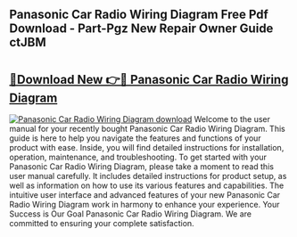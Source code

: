 ## Panasonic Car Radio Wiring Diagram Free Pdf Download - Part-Pgz New Repair Owner Guide ctJBM

# <h2><a href="http://dfm60l0.blite.top/?on=Panasonic+Car+Radio+Wiring+Diagram">🔗Download New 👉🔴 Panasonic Car Radio Wiring Diagram</a></h2>

[![Panasonic Car Radio Wiring Diagram download](https://i.imgur.com/lujVjoI.png)](http://dfm60l0.blite.top/?on=Panasonic+Car+Radio+Wiring+Diagram)
Welcome to the user manual for your recently bought Panasonic Car Radio Wiring Diagram. This guide is here to help you navigate the features and functions of your product with ease. Inside, you will find detailed instructions for installation, operation, maintenance, and troubleshooting. To get started with your Panasonic Car Radio Wiring Diagram, please take a moment to read this user manual carefully. It includes detailed instructions for product setup, as well as information on how to use its various features and capabilities. The intuitive user interface and advanced features of your new Panasonic Car Radio Wiring Diagram work in harmony to enhance your experience. Your Success is Our Goal Panasonic Car Radio Wiring Diagram. We are committed to ensuring your complete satisfaction.
